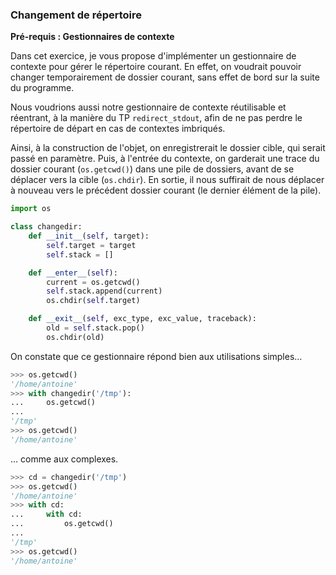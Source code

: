 ### Changement de répertoire

**Pré-requis : Gestionnaires de contexte**

Dans cet exercice, je vous propose d'implémenter un gestionnaire de contexte pour gérer le répertoire courant.
En effet, on voudrait pouvoir changer temporairement de dossier courant, sans effet de bord sur la suite du programme.

Nous voudrions aussi notre gestionnaire de contexte réutilisable et réentrant, à la manière du TP `redirect_stdout`, afin de ne pas perdre le répertoire de départ en cas de contextes imbriqués.

Ainsi, à la construction de l'objet, on enregistrerait le dossier cible, qui serait passé en paramètre.
Puis, à l'entrée du contexte, on garderait une trace du dossier courant (`os.getcwd()`) dans une pile de dossiers, avant de se déplacer vers la cible (`os.chdir`).
En sortie, il nous suffirait de nous déplacer à nouveau vers le précédent dossier courant (le dernier élément de la pile).

```python
import os

class changedir:
    def __init__(self, target):
        self.target = target
        self.stack = []

    def __enter__(self):
        current = os.getcwd()
        self.stack.append(current)
        os.chdir(self.target)

    def __exit__(self, exc_type, exc_value, traceback):
        old = self.stack.pop()
        os.chdir(old)
```

On constate que ce gestionnaire répond bien aux utilisations simples…

```python
>>> os.getcwd()
'/home/antoine'
>>> with changedir('/tmp'):
...     os.getcwd()
...
'/tmp'
>>> os.getcwd()
'/home/antoine'
```

… comme aux complexes.

```python
>>> cd = changedir('/tmp')
>>> os.getcwd()
'/home/antoine'
>>> with cd:
...     with cd:
...         os.getcwd()
...
'/tmp'
>>> os.getcwd()
'/home/antoine'
```
